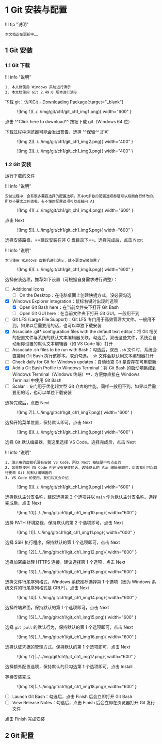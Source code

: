 # 1 Git 安装与配置

!!! tip "说明"

    本文档正在更新中……

## 1 Git 安装

### 1.1 Git 下载

!!! info "说明"

    1. 本文档使用 Windows 系统进行演示
    2. 本文档使用 Git 2.49.0 版本进行演示

下载 git：访问[Git - Downloading Package](https://git-scm.com/downloads/win){:target="_blank"}

<figure markdown="span">
    ![Img 1](../../img/git/ch1/git_ch1_img1.png){ width="600" }
</figure>

点击 ^^Click here to download^^ 按钮下载 git（Windows 64 位）

下载过程中浏览器可能会发出警告，选择 ^^保留^^ 即可

<div class="grid" markdown>

<figure markdown="span">
    ![Img 2](../../img/git/ch1/git_ch1_img2.png){ width="400" }
</figure>

<figure markdown="span">
    ![Img 3](../../img/git/ch1/git_ch1_img3.png){ width="400" }
</figure>

</div>

### 1.2 Git 安装

运行下载的文件

!!! info "说明"

    安装过程中，会有很多需要选择的配置选项，其中大多数的配置选项都是可以后面自行修改的，所以不要太过纠结啦。有不懂的配置选项可以直接问 AI

<figure markdown="span">
    ![Img 4](../../img/git/ch1/git_ch1_img4.png){ width="600" }
</figure>

点击 Next

<figure markdown="span">
    ![Img 5](../../img/git/ch1/git_ch1_img5.png){ width="600" }
</figure>

选择安装路径，==建议安装在非 C 盘目录下==。选择完成后，点击 Next

!!! info "说明"

    本节使用 Windows 虚拟机进行演示，就不更改安装位置了

<figure markdown="span">
    ![Img 6](../../img/git/ch1/git_ch1_img6.png){ width="600" }
</figure>

选择安装选项，推荐如下设置（可根据自身需求进行调整）：

- [ ] Additional icons
    - [ ] On the Desktop：在电脑桌面上创建快捷方式，没必要勾选
- [x] Windows Explorer integration：鼠标右键时出现的选项
    - [x] Open Git Bash here：在当前文件夹下打开 Git Bash
    - [ ] Open Git GUI here：在当前文件夹下打开 Git GUI。一般用不到
- [ ] Git LFS (Large File Support)：Git LFS 专门用于高效管理大文件。一般用不到。如果以后需要用的话，也可以单独下载安装
- [x] Associate .git* configuration files with the default text editor：将 Git 相关的配置文件与系统的默认文本编辑器关联。勾选后，双击这些文件，系统会自动用你设置的默认文本编辑器（如 VS Code 等）打开
- [ ] Associate .sh files to be run with Bash：勾选后，双击 `.sh` 文件时，系统会直接用 Git Bash 执行该脚本。取消勾选，`.sh` 文件会默认用文本编辑器打开
- [ ] Check daily for Git for Windows updates：自动检查 Git 是否存在可用更新
- [x] Add a Git Bash Profile to Windows Terminal：将 Git Bash 的启动项集成到 Windows Terminal（Windows 终端）中，方便你直接在 Windows Terminal 中使用 Git Bash
- [ ] Scalar：专门用于优化超大型 Git 仓库的性能。同样一般用不到。如果以后需要用的话，也可以单独下载安装

选择完成后，点击 Next

<figure markdown="span">
    ![Img 7](../../img/git/ch1/git_ch1_img7.png){ width="600" }
</figure>

选择开始菜单位置，保持默认即可，点击 Next

<figure markdown="span">
    ![Img 8](../../img/git/ch1/git_ch1_img8.png){ width="600" }
</figure>

选择 Git 默认编辑器，我这里选择 VS Code。选择完成后，点击 Next

!!! info "说明"

    1. 演示用的虚拟机没有安装 VS Code，所以 Next 按钮是不可点击的
    2. 如果想使用 VS Code 但还没有安装的话，选择默认的 Vim 编辑器即可，后面我们可以自行更改 Git 的默认编辑器的
    3. VS Code 的使用，我们后文会介绍

<figure markdown="span">
    ![Img 9](../../img/git/ch1/git_ch1_img9.png){ width="600" }
</figure>

选择默认主分支名称，建议选择第 2 个选项并以 `main` 作为默认主分支名称。选择完成后，点击 Next

<figure markdown="span">
    ![Img 10](../../img/git/ch1/git_ch1_img10.png){ width="600" }
</figure>

选择 PATH 环境路径，保持默认的第 2 个选项即可。点击 Next

<figure markdown="span">
    ![Img 11](../../img/git/ch1/git_ch1_img11.png){ width="600" }
</figure>

选择 SSH 执行程序，保持默认的第 1 个选项即可，点击 Next

<figure markdown="span">
    ![Img 12](../../img/git/ch1/git_ch1_img12.png){ width="600" }
</figure>

选择加密库处理 HTTPS 连接，建议选择第 1 个选项，点击 Next

<figure markdown="span">
    ![Img 13](../../img/git/ch1/git_ch1_img13.png){ width="600" }
</figure>

选择文件行尾序列格式，Windows 系统推荐选择第 1 个选项（因为 Windows 系统文件的行尾序列格式是 CRLF）。点击 Next

<figure markdown="span">
    ![Img 14](../../img/git/ch1/git_ch1_img14.png){ width="600" }
</figure>

选择终端界面，保持默认的第 1 个选项即可，点击 Next

<figure markdown="span">
    ![Img 15](../../img/git/ch1/git_ch1_img15.png){ width="600" }
</figure>

选择 `git pull` 的默认行为，保持默认的第 1 个选项即可，点击 Next

<figure markdown="span">
    ![Img 16](../../img/git/ch1/git_ch1_img16.png){ width="600" }
</figure>

选择认证凭据的管理方式，保持默认的第 1 个选项即可，点击 Next

<figure markdown="span">
    ![Img 17](../../img/git/ch1/git_ch1_img17.png){ width="600" }
</figure>

选择额外配置选项，保持默认的只勾选第 1 个选项即可，点击 Install

等待安装完成

<figure markdown="span">
    ![Img 18](../../img/git/ch1/git_ch1_img18.png){ width="600" }
</figure>

- [ ] Launch Git Bash：勾选后，点击 Finish 后会立即打开 Git Bash
- [ ] View Release Notes：勾选后，点击 Finish 后会立即在浏览器打开 Git 发行文件

点击 Finish 完成安装

## 2 Git 配置
